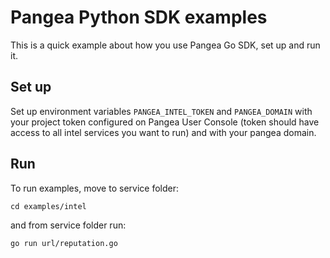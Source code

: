 # Pangea Python SDK examples

This is a quick example about how you use Pangea Go SDK, set up and run it.

## Set up

Set up environment variables `PANGEA_INTEL_TOKEN` and `PANGEA_DOMAIN` with your project token configured on Pangea User Console (token should have access to all intel services you want to run) and with your pangea domain.

## Run

To run examples, move to service folder:
```
cd examples/intel
```

and from service folder run:

```
go run url/reputation.go
```
